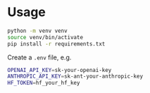 # Usage

```bash
python -m venv venv
source venv/bin/activate
pip install -r requirements.txt
```

Create a `.env` file, e.g.

```bash
OPENAI_API_KEY=sk-your-openai-key
ANTHROPIC_API_KEY=sk-ant-your-anthropic-key
HF_TOKEN=hf_your_hf_key
```
